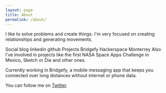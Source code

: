 ```yaml
---
layout: page
title: About
permalink: /about/
---
```


I like to solve problems and create things.
I'm very focused on creating relationships and generating movements.

Social
blog
linkedin
github
Projects
Bridgefy
Hackerspace Monterrey
Also I've involved in projects like the first NASA Space Apps Challenge in Mexico, Sketch or Die and other ones.

Currently working in Bridgefy, a mobile messaging app that keeps you connected over long distances without internet or phone data.

You can follow me on [Twitter](http://twitter.com/digaresc).
